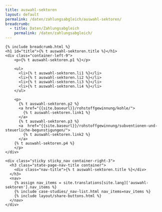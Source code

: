 ```yaml
---
title: auswahl-sektoren
layout: default
permalink: /daten/zahlungsabgleich/auswahl-sektoren/
breadcrumb:
  - title: Daten/Zahlungsabgleich
    permalink: /daten/zahlungsabgleich/
---
```


<main class="container-page-wrapper layout-state-pages">
  <section class="container" style="position: relative;">

    {% include breadcrumb.html %}
    <h1 id="title">{% t auswahl-sektoren.title %}</h1>
    <div class="container-left-9">
        <p>{% t auswahl-sektoren.p1 %}</p>

        <ul>
          <li>{% t auswahl-sektoren.li1 %}</li>
          <li>{% t auswahl-sektoren.li2 %}</li>
          <li>{% t auswahl-sektoren.li3 %}</li>
          <li>{% t auswahl-sektoren.li4 %}</li>
        </ul>

        <p>
          {% t auswahl-sektoren.p2 %}
          <a href="{{site.baseurl}}/rohstoffgewinnung/kohle/">
            {% t auswahl-sektoren.link1 %}
          </a>
          {% t auswahl-sektoren.p3 %}
          <a  href="{{site.baseurl}}/rohstoffgewinnung/subventionen-und-steuerliche-begunstigungen/">
            {% t auswahl-sektoren.link2 %}
          </a>
        {% t auswahl-sektoren.p4 %}
        </p>
    </div>

    <div class="sticky sticky_nav container-right-3">
      <h3 class="state-page-nav-title container">
        <div class="nav-title">{% t auswahl-sektoren.title %}</div>
      </h3>
      <nav>
        {% assign nav_items = site.translations[site.lang]['auswahl-sektoren'].nav_items %}
        {% include case-studies/_nav-list.html nav_items=nav_items %}
        {% include layout/share-buttons.html %}
      </nav>
    </div>
  </section>
</main>

<script src="https://ajax.googleapis.com/ajax/libs/jquery/1.12.4/jquery.min.js"></script>
<script type="text/javascript" src="//cdn.jsdelivr.net/jquery.slick/1.6.0/slick.min.js"></script>
<script type="text/javascript" src="{{ site.baseurl_root }}/js/lib/static.min.js" charset="utf-8"></script>
<script type="text/javascript" src="https://cdnjs.cloudflare.com/ajax/libs/jqPlot/1.0.8/jquery.jqplot.min.js"></script>
<link rel="stylesheet" type="text/css" href="https://cdnjs.cloudflare.com/ajax/libs/jqPlot/1.0.8/jquery.jqplot.min.css"/>
<script type="text/javascript" src="https://cdnjs.cloudflare.com/ajax/libs/jqPlot/1.0.8/plugins/jqplot.barRenderer.min.js"></script>
<script type="text/javascript" src="https://cdnjs.cloudflare.com/ajax/libs/jqPlot/1.0.8/plugins/jqplot.pieRenderer.min.js"></script>
<script type="text/javascript" src="https://cdnjs.cloudflare.com/ajax/libs/jqPlot/1.0.8/plugins/jqplot.categoryAxisRenderer.min.js"></script>
<script type="text/javascript" src="https://cdnjs.cloudflare.com/ajax/libs/jqPlot/1.0.8/plugins/jqplot.pointLabels.min.js"></script>

<script type="text/javascript" src="{{ site.baseurl_root }}/js/pages/barGraph.js" charset="utf-8"></script>
<script type="text/javascript" src="{{ site.baseurl_root }}/js/lib/explore.min.js" charset="utf-8"></script>
